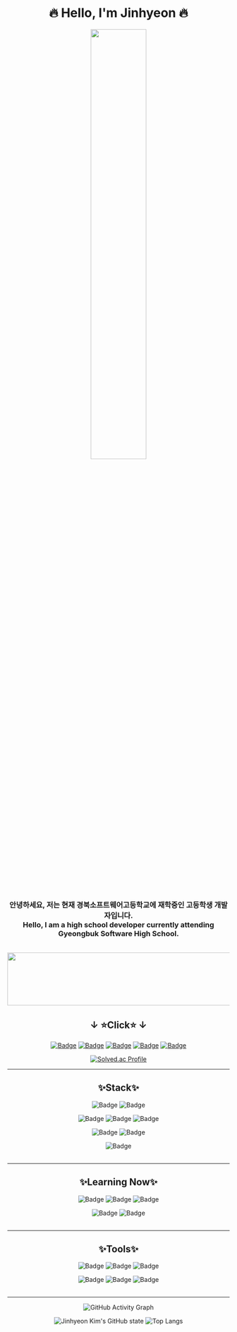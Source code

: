 <div align = "center">

# 🔥 Hello, I'm Jinhyeon 🔥

<img src="https://github.com/jinhyeon-dev/jinhyeon-dev/assets/133763659/3dcdf510-00bf-4620-8402-b6080795ee9b" width="50%">

### 안녕하세요, 저는 현재 경북소프트웨어고등학교에 재학중인 고등학생 개발자입니다. <br>Hello, I am a high school developer currently attending Gyeongbuk Software High School.
<br>

<a href="https://github.com/devxb/gitanimals">
  <img
    src="https://render.gitanimals.org/lines/jinhyeon-dev"
    width="600"
    height="120"
  />
</a>

## ↓ ⭐️Click⭐️ ↓

[![Badge](https://img.shields.io/badge/Instagram-ff69b4?style=flat-square&logo=instagram&logoColor=white)](https://www.instagram.com/rla._wlsgus/)
[![Badge](https://img.shields.io/badge/Facebook-0866FF?style=flat-square&logo=facebook&logoColor=white)](https://www.facebook.com/profile.php?id=100043726840721&locale=ko_KR)
[![Badge](https://img.shields.io/badge/Notion-000000?style=flat-square&logo=notion&logoColor=white)](https://www.notion.so/Hi-My-name-is-Jinhyeon-31722725c5264c89a6e9ce86f482e610?pvs=4)
[![Badge](https://img.shields.io/badge/Discord-5865F2?style=flat-square&logo=discord&logoColor=white)](https://discord.com/users/453750595703275520)
[![Badge](https://img.shields.io/badge/StackOverFlow-F58025?style=flat-square&logo=stackoverflow&logoColor=white)](https://stackoverflow.com/users/22165270/)
<br>

[![Solved.ac Profile](http://mazassumnida.wtf/api/v2/generate_badge?boj=kimjinhyeon1018)](https://solved.ac/profile/kimjinhyeon1018/)

---
## ✨Stack✨
![Badge](https://img.shields.io/badge/C-A8B9CC?style=flat-square&logo=c&logoColor=white)
![Badge](https://img.shields.io/badge/Java-007396?style=flat-square&logo=java&logoColor=white)
<br>

![Badge](https://img.shields.io/badge/HTML-E34F26?style=flat-square&logo=html5&logoColor=white)
![Badge](https://img.shields.io/badge/CSS-1572B6?style=flat-square&logo=css3&logoColor=white)
![Badge](https://img.shields.io/badge/Javascript-F7DF1E?style=flat-square&logo=javascript&logoColor=white)
<br>

![Badge](https://img.shields.io/badge/Flutter-02569B?style=flat-square&logo=flutter&logoColor=white)
![Badge](https://img.shields.io/badge/React-61DAFB?style=flat-square&logo=react&logoColor=white)
<br>

![Badge](https://img.shields.io/badge/FireBase-FFCA28?style=flat-square&logo=firebase&logoColor=white)
<br>
<br>

---
## ✨Learning Now✨
![Badge](https://img.shields.io/badge/MongoDB-47A248?style=flat-square&logo=mongodb&logoColor=white)
![Badge](https://img.shields.io/badge/MySQL-4479A1?style=flat-square&logo=mysql&logoColor=white) 
![Badge](https://img.shields.io/badge/SQLite-003B57?style=flat-square&logo=sqlite&logoColor=white) 
<br>


![Badge](https://img.shields.io/badge/ReactNative-61DAFB?style=flat-square&logo=react&logoColor=white)
![Badge](https://img.shields.io/badge/AWS-232F3E?style=flat-square&logo=amazonwebservices&logoColor=white)
<br>
<br>

---
## ✨Tools✨
![Badge](https://img.shields.io/badge/XD-FF61F6?style=flat-square&logo=adobexd&logoColor=white)
![Badge](https://img.shields.io/badge/Figma-F24E1E?style=flat-square&logo=figma&logoColor=white)
![Badge](https://img.shields.io/badge/Photoshop-31A8FF?style=flat-square&logo=adobephotoshop&logoColor=white)
<br>

![Badge](https://img.shields.io/badge/VsCode-007ACC?style=flat-square&logo=visualstudiocode&logoColor=white)
![Badge](https://img.shields.io/badge/AdroidStudio-3DDC84?style=flat-square&logo=androidstudio&logoColor=white)
![Badge](https://img.shields.io/badge/Intellij-000000?style=flat-square&logo=intellijidea&logoColor=white)
<br>
<br>

---
![GitHub Activity Graph](https://github-readme-activity-graph.vercel.app/graph?username=jinhyeon-dev&theme=github-compact&height=250)
<br>

![Jinhyeon Kim's GitHub state](https://github-readme-stats.vercel.app/api?username=jinhyeon-dev&show_icons=true&theme=transparent)
![Top Langs](https://github-readme-stats.vercel.app/api/top-langs/?username=jinhyeon-dev&layout=compact&theme=transparent)
<br>

</div>
